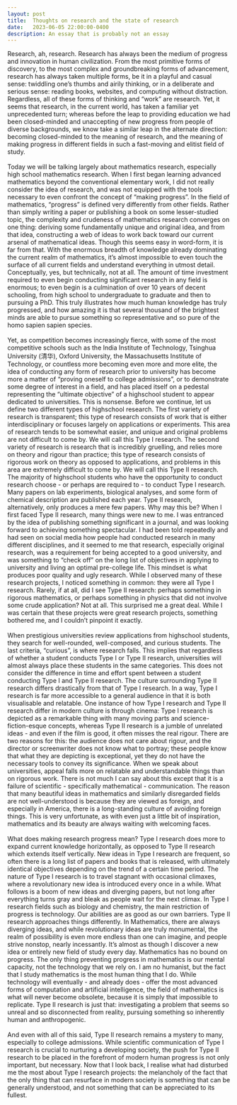 ```yaml
---
layout: post
title:  Thoughts on research and the state of research
date:   2023-06-05 22:00:00-0400
description: An essay that is probably not an essay
---
```



Research, ah, research. Research has always been the medium of progress and innovation in human civilization. From the most primitive forms of discovery, to the most complex and groundbreaking forms of advancement, research has always taken multiple forms, be it in a playful and casual sense: twiddling one’s thumbs and airily thinking, or in a deliberate and serious sense: reading books, websites, and computing without distraction. Regardless, all of these forms of thinking and “work” are research. Yet, it seems that research, in the current world, has taken a familiar yet unprecedented turn; whereas before the leap to providing education we had been closed-minded and unaccepting of new progress from people of diverse backgrounds, we know take a similar leap in the alternate direction: becoming closed-minded to the meaning of research, and the meaning of making progress in different fields in such a fast-moving and elitist field of study. 
<br>
<br>
Today we will be talking largely about mathematics research, especially high school mathematics research. When I first began learning advanced mathematics beyond the conventional elementary work, I did not really consider the idea of research, and was not equipped with the tools necessary to even confront the concept of “making progress”. In the field of mathematics, “progress” is defined very differently from other fields. Rather than simply writing a paper or publishing a book on some lesser-studied topic, the complexity and crudeness of mathematics research converges on one thing: deriving some fundamentally unique and original idea, and from that idea, constructing a web of ideas to work back toward our current arsenal of mathematical ideas. Though this seems easy in word-form, it is far from that. With the enormous breadth of knowledge already dominating the current realm of mathematics, it’s almost impossible to even touch the surface of all current fields and understand everything in utmost detail. Conceptually, yes, but technically, not at all. The amount of time investment required to even begin conducting significant research in any field is enormous; to even begin is a culmination of over 10 years of decent schooling, from high school to undergraduate to graduate and then to pursuing a PhD. This truly illustrates how much human knowledge has truly progressed, and how amazing it is that several thousand of the brightest minds are able to pursue something so representative and so pure of the homo sapien sapien species. 
<br>
<br>
Yet, as competition becomes increasingly fierce, with some of the most competitive schools such as the India Institute of Technology, Tsinghua University (清华), Oxford University, the Massachusetts Institute of Technology, or countless more becoming even more and more elite, the idea of conducting any form of research prior to university has become more a matter of “proving oneself to college admissions”, or to demonstrate some degree of interest in a field, and has placed itself on a pedestal representing the “ultimate objective” of a highschool student to appear dedicated to universities. This is nonsense. Before we continue, let us define two different types of highschool research. The first variety of research is transparent; this type of research consists of work that is either interdisciplinary or focuses largely on applications or experiments. This area of research tends to be somewhat easier, and unique and original problems are not difficult to come by. We will call this Type I research. The second variety of research is research that is incredibly gruelling, and relies more on theory and rigour than practice; this type of research consists of rigorous work on theory as opposed to applications, and problems in this area are extremely difficult to come by. We will call this Type II research. The majority of highschool students who have the opportunity to conduct research choose - or perhaps are required to - to conduct Type I research. Many papers on lab experiments, biological analyses, and some form of chemical description are published each year. Type II research, alternatively, only produces a mere few papers. Why may this be? When I first faced Type II research, many things were new to me. I was entranced by the idea of publishing something significant in a journal, and was looking forward to achieving something spectacular. I had been told repeatedly and had seen on social media how people had conducted research in many different disciplines, and it seemed to me that research, especially original research, was a requirement for being accepted to a good university, and was something to “check off” on the long list of objectives in applying to university and living an optimal pre-college life. This mindset is what produces poor quality and ugly research. While I observed many of these research projects, I noticed something in common: they were all Type I research. Rarely, if at all, did I see Type II research: perhaps something in rigorous mathematics, or perhaps something in physics that did not involve some crude application? Not at all. This surprised me a great deal. While I was certain that these projects were great research projects, something bothered me, and I couldn’t pinpoint it exactly.
<br>
<br>
When prestigious universities review applications from highschool students, they search for well-rounded, well-composed, and curious students. The last criteria, “curious”, is where research falls. This implies that regardless of whether a student conducts Type I or Type II research, universities will almost always place these students in the same categories. This does not consider the difference in time and effort spent between a student conducting Type I and Type II research. The culture surrounding Type II research differs drastically from that of Type I research. In a way, Type I research is far more accessible to a general audience in that it is both visualisable and relatable. One instance of how Type I research and Type II research differ in modern culture is through cinema: Type I research is depicted as a remarkable thing with many moving parts and science-fiction-esque concepts, whereas Type II research is a jumble of unrelated ideas - and even if the film is good, it often misses the real rigour. There are two reasons for this: the audience does not care about rigour, and the director or screenwriter does not know what to portray; these people know that what they are depicting is exceptional, yet they do not have the necessary tools to convey its significance. When we speak about universities, appeal falls more on relatable and understandable things than on rigorous work. There is not much I can say about this except that it is a failure of scientific - specifically mathematical - communication. The reason that many beautiful ideas in mathematics and similarly disregarded fields are not well-understood is because they are viewed as foreign, and especially in America, there is a long-standing culture of avoiding foreign things. This is very unfortunate, as with even just a little bit of inspiration, mathematics and its beauty are always waiting with welcoming faces. 
<br>
<br>
What does making research progress mean? Type I research does more to expand current knowledge horizontally, as opposed to Type II research which extends itself vertically. New ideas in Type I research are frequent, so often there is a long list of papers and books that is released, with ultimately identical objectives depending on the trend of a certain time period. The nature of Type I research is to travel stagnant with occasional climaxes, where a revolutionary new idea is introduced every once in a while. What follows is a boom of new ideas and diverging papers, but not long after everything turns gray and bleak as people wait for the next climax. In Type I research fields such as biology and chemistry, the main restriction of progress is technology. Our abilities are as good as our own barriers. Type II research approaches things differently. In Mathematics, there are always diverging ideas, and while revolutionary ideas are truly monumental, the realm of possibility is even more endless than one can imagine, and people strive nonstop, nearly incessantly. It’s almost as though I discover a new idea or entirely new field of study every day. Mathematics has no bound on progress. The only thing preventing progress in mathematics is our mental capacity, not the technology that we rely on. I am no humanist, but the fact that I study mathematics is the most human thing that I do. While technology will eventually - and already does - offer the most advanced forms of computation and artificial intelligence, the field of mathematics is what will never become obsolete, because it is simply that impossible to replicate. Type II research is just that: investigating a problem that seems so unreal and so disconnected from reality, pursuing something so inherently human and anthropogenic. 
<br>
<br>
And even with all of this said, Type II research remains a mystery to many, especially to college admissions. While scientific communication of Type I research is crucial to nurturing a developing society, the push for Type II research to be placed in the forefront of modern human progress is not only important, but necessary. Now that I look back, I realise what had disturbed me the most about Type I research projects: the melancholy of the fact that the only thing that can resurface in modern society is something that can be generally understood, and not something that can be appreciated to its fullest.


